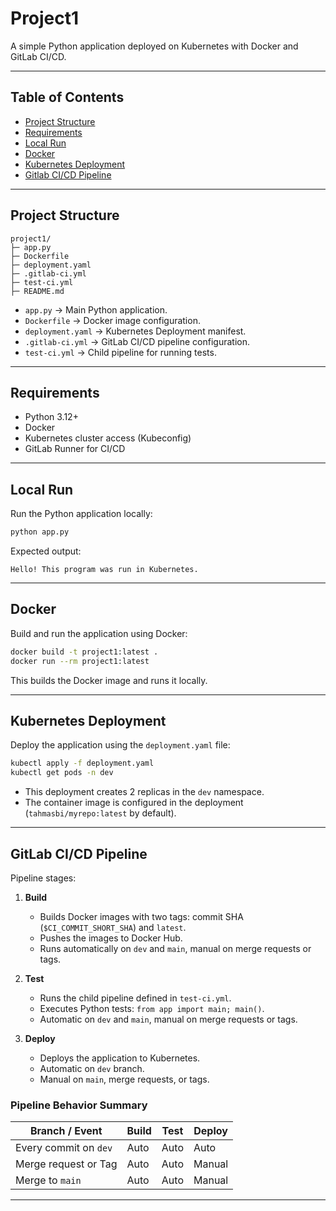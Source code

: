 # Project1

A simple Python application deployed on Kubernetes with Docker and GitLab CI/CD.

---

## Table of Contents

- [Project Structure](#project-structure)
- [Requirements](#requirements)
- [Local Run](#local-run)
- [Docker](#docker)
- [Kubernetes Deployment](#kubernetes-deployment)
- [Gitlab CI/CD Pipeline](#cicd-pipeline)

---

## Project Structure

```
project1/
├─ app.py
├─ Dockerfile
├─ deployment.yaml
├─ .gitlab-ci.yml
├─ test-ci.yml
├─ README.md
```

- `app.py` → Main Python application.
- `Dockerfile` → Docker image configuration.
- `deployment.yaml` → Kubernetes Deployment manifest.
- `.gitlab-ci.yml` → GitLab CI/CD pipeline configuration.
- `test-ci.yml` → Child pipeline for running tests.

---

## Requirements

- Python 3.12+
- Docker
- Kubernetes cluster access (Kubeconfig)
- GitLab Runner for CI/CD

---

## Local Run

Run the Python application locally:

```bash
python app.py
```

Expected output:

```
Hello! This program was run in Kubernetes.
```

---

## Docker

Build and run the application using Docker:

```bash
docker build -t project1:latest .
docker run --rm project1:latest
```

This builds the Docker image and runs it locally.

---

## Kubernetes Deployment

Deploy the application using the `deployment.yaml` file:

```bash
kubectl apply -f deployment.yaml
kubectl get pods -n dev
```

- This deployment creates 2 replicas in the `dev` namespace.
- The container image is configured in the deployment (`tahmasbi/myrepo:latest` by default).

---

## GitLab CI/CD Pipeline

Pipeline stages:

1. **Build**
   - Builds Docker images with two tags: commit SHA (`$CI_COMMIT_SHORT_SHA`) and `latest`.
   - Pushes the images to Docker Hub.
   - Runs automatically on `dev` and `main`, manual on merge requests or tags.

2. **Test**
   - Runs the child pipeline defined in `test-ci.yml`.
   - Executes Python tests: `from app import main; main()`.
   - Automatic on `dev` and `main`, manual on merge requests or tags.

3. **Deploy**
   - Deploys the application to Kubernetes.
   - Automatic on `dev` branch.
   - Manual on `main`, merge requests, or tags.

### Pipeline Behavior Summary

| Branch / Event           | Build | Test | Deploy |
|--------------------------|-------|------|--------|
| Every commit on `dev`    | Auto  | Auto | Auto   |
| Merge request or Tag     | Auto  | Auto | Manual |
| Merge to `main`          | Auto  | Auto | Manual |

---


